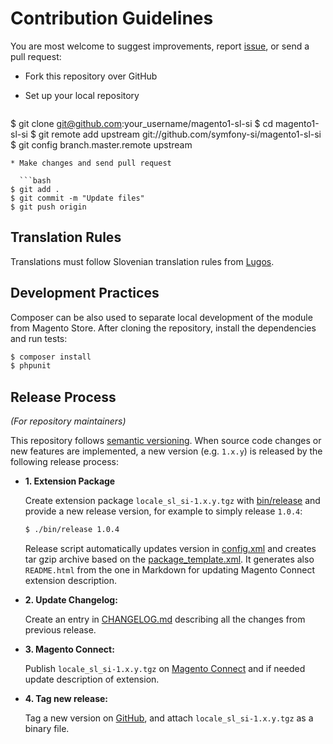 # Contribution Guidelines

You are most welcome to suggest improvements, report
[issue](https://github.com/symfony-si/magento1-sl-si/issues), or send a pull
request:

* Fork this repository over GitHub
* Set up your local repository

  ```bash
$ git clone git@github.com:your_username/magento1-sl-si
$ cd magento1-sl-si
$ git remote add upstream git://github.com/symfony-si/magento1-sl-si
$ git config branch.master.remote upstream
```
* Make changes and send pull request

  ```bash
$ git add .
$ git commit -m "Update files"
$ git push origin
```


## Translation Rules

Translations must follow Slovenian translation rules from
[Lugos](https://wiki.lugos.si/slovenjenje:pravila).


## Development Practices

Composer can be also used to separate local development of the module from Magento
Store. After cloning the repository, install the dependencies and run tests:

```bash
$ composer install
$ phpunit
```


## Release Process

*(For repository maintainers)*

This repository follows [semantic versioning](http://semver.org). When source
code changes or new features are implemented, a new version (e.g. `1.x.y`) is
released by the following release process:

* **1. Extension Package**

  Create extension package `locale_sl_si-1.x.y.tgz` with [bin/release](bin/release)
  and provide a new release version, for example to simply release `1.0.4`:

  ```bash
  $ ./bin/release 1.0.4
  ```
  Release script automatically updates version in [config.xml](app/code/community/Slovenian/LocalePackSl/etc/config.xml)
  and creates tar gzip archive based on the [package_template.xml](package_template.xml).
  It generates also `README.html` from the one in Markdown for updating Magento
  Connect extension description.

* **2. Update Changelog:**

  Create an entry in [CHANGELOG.md](CHANGELOG.md) describing all the changes
  from previous release.

* **3. Magento Connect:**

  Publish `locale_sl_si-1.x.y.tgz` on [Magento Connect](https://www.magentocommerce.com/magento-connect/catalog/product/view/id/30929/s/slovenian-translations/)
  and if needed update description of extension.

* **4. Tag new release:**

  Tag a new version on [GitHub](https://github.com/symfony-si/magento1-sl-si/releases),
  and attach `locale_sl_si-1.x.y.tgz` as a binary file.
